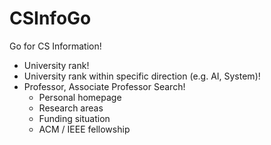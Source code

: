 # CSInfoGo

Go for CS Information!

- University rank!
- University rank within specific direction (e.g. AI, System)!
- Professor, Associate Professor Search!
    - Personal homepage
    - Research areas
    - Funding situation
    - ACM / IEEE fellowship
